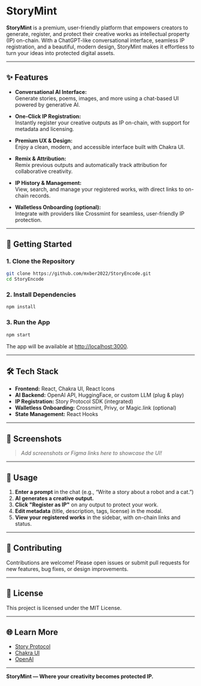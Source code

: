 # StoryMint

**StoryMint** is a premium, user-friendly platform that empowers creators to generate, register, and protect their creative works as intellectual property (IP) on-chain. With a ChatGPT-like conversational interface, seamless IP registration, and a beautiful, modern design, StoryMint makes it effortless to turn your ideas into protected digital assets.

---

## ✨ Features

- **Conversational AI Interface:**  
  Generate stories, poems, images, and more using a chat-based UI powered by generative AI.

- **One-Click IP Registration:**  
  Instantly register your creative outputs as IP on-chain, with support for metadata and licensing.

- **Premium UX & Design:**  
  Enjoy a clean, modern, and accessible interface built with Chakra UI.

- **Remix & Attribution:**  
  Remix previous outputs and automatically track attribution for collaborative creativity.

- **IP History & Management:**  
  View, search, and manage your registered works, with direct links to on-chain records.

- **Walletless Onboarding (optional):**  
  Integrate with providers like Crossmint for seamless, user-friendly IP protection.

---

## 🚀 Getting Started

### 1. **Clone the Repository**

```bash
git clone https://github.com/mxber2022/StoryEncode.git
cd StoryEncode
```

### 2. **Install Dependencies**

```bash
npm install
```

### 3. **Run the App**

```bash
npm start
```

The app will be available at [http://localhost:3000](http://localhost:3000).

---

## 🛠️ Tech Stack

- **Frontend:** React, Chakra UI, React Icons
- **AI Backend:** OpenAI API, HuggingFace, or custom LLM (plug & play)
- **IP Registration:** Story Protocol SDK (integrated)
- **Walletless Onboarding:** Crossmint, Privy, or Magic.link (optional)
- **State Management:** React Hooks

---

## 📸 Screenshots

> _Add screenshots or Figma links here to showcase the UI!_

---

## 📝 Usage

1. **Enter a prompt** in the chat (e.g., “Write a story about a robot and a cat.”)
2. **AI generates a creative output.**
3. **Click "Register as IP"** on any output to protect your work.
4. **Edit metadata** (title, description, tags, license) in the modal.
5. **View your registered works** in the sidebar, with on-chain links and status.

---

## 🤝 Contributing

Contributions are welcome! Please open issues or submit pull requests for new features, bug fixes, or design improvements.

---

## 📄 License

This project is licensed under the MIT License.

---

## 🌐 Learn More

- [Story Protocol](https://storyprotocol.xyz/)
- [Chakra UI](https://chakra-ui.com/)
- [OpenAI](https://openai.com/)

---

**StoryMint — Where your creativity becomes protected IP.**
